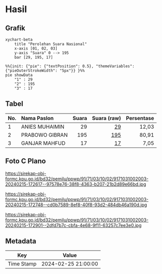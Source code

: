 # Hasil

## Grafik

```mermaid
xychart-beta
    title "Perolehan Suara Nasional"
    x-axis [01, 02, 03]
    y-axis "Suara" 0 --> 195
    bar [29, 195, 17]
```

```mermaid
%%{init: {"pie": {"textPosition": 0.5}, "themeVariables": {"pieOuterStrokeWidth": "5px"}} }%%
pie showData
    "1" : 29
    "2" : 195
    "3" : 17
```

## Tabel

| No. | Nama Paslon    | Suara | Suara (raw) | Persentase |
|:--- |:-------------- | -----:| -----------:| ----------:|
| 1   | ANIES MUHAIMIN | 29    | [29][p-1]   | 12,03      |
| 2   | PRABOWO GIBRAN | 195   | [195][p-2]  | 80,91      |
| 3   | GANJAR MAHFUD  | 17    | [17][p-3]   | 7,05       |


[p-1]: https://github.com/gigit-pemilu/pemilu-2024/blob/main/pilpres/hitung-suara/sub/91-papua/sub/71-kota-jayapura/sub/03-abepura/sub/1002-asano/sub/003-tps/sub/paslon-1.txt
[p-2]: https://github.com/gigit-pemilu/pemilu-2024/blob/main/pilpres/hitung-suara/sub/91-papua/sub/71-kota-jayapura/sub/03-abepura/sub/1002-asano/sub/003-tps/sub/paslon-2.txt
[p-3]: https://github.com/gigit-pemilu/pemilu-2024/blob/main/pilpres/hitung-suara/sub/91-papua/sub/71-kota-jayapura/sub/03-abepura/sub/1002-asano/sub/003-tps/sub/paslon-3.txt

## Foto C Plano

https://sirekap-obj-formc.kpu.go.id/bd32/pemilu/ppwp/91/71/03/10/02/9171031002003-20240215-172617--97578e76-38f8-4363-b207-21b2d89e66bd.jpg

https://sirekap-obj-formc.kpu.go.id/bd32/pemilu/ppwp/91/71/03/10/02/9171031002003-20240215-172748--cd0b7589-8ef8-40f8-93d2-484db46a190d.jpg

https://sirekap-obj-formc.kpu.go.id/bd32/pemilu/ppwp/91/71/03/10/02/9171031002003-20240215-172901--2dfd7b7c-cbfa-4e68-9f11-63257c7ee3e0.jpg


## Metadata

| Key        | Value               |
| ---------- | ------------------- |
| Time Stamp | 2024-02-25 21:00:00 |



